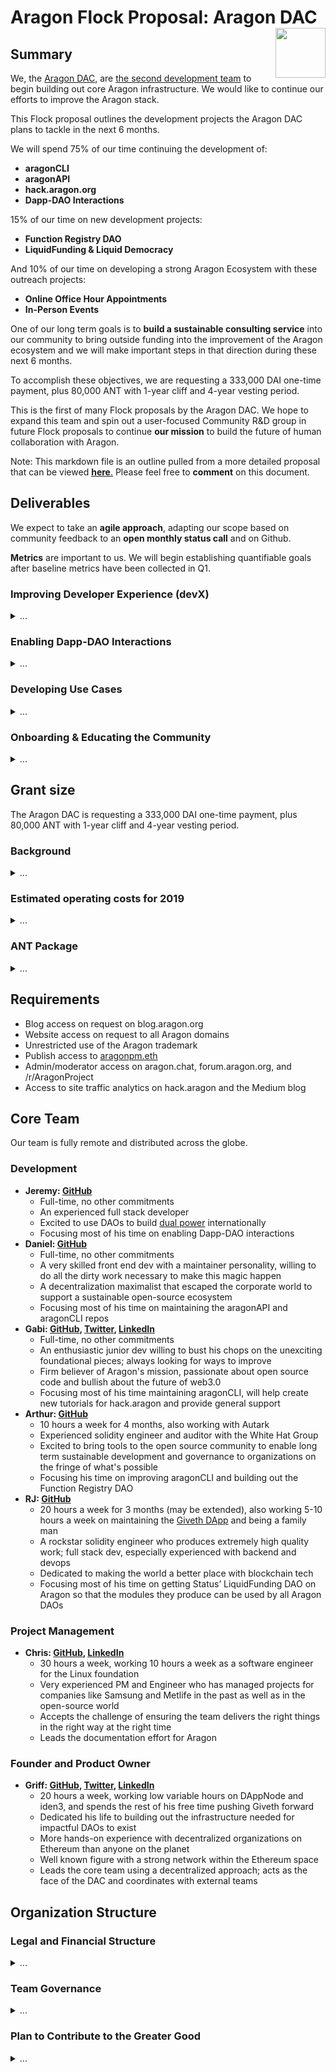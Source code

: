 # Aragon Flock Proposal: Aragon DAC<img align="right" src="https://wiki.aragon.org/design/logo/aragon_dac/logo_horizontal_transbg_small.png" height="80px" />

## Summary

We, the [Aragon DAC](http://aragondac.org/), are [the second development team](https://medium.com/aragon-dac/aragon-dac-a-new-community-effort-to-foster-aragons-development-led-by-giveth-2228dcc17b63) to begin building out core Aragon infrastructure. We would like to continue our efforts to improve the Aragon stack. 

This Flock proposal outlines the development projects the Aragon DAC plans to tackle in the next 6 months. 


We will spend 75% of our time continuing the development of: 
* **aragonCLI**
* **aragonAPI**
* **hack.aragon.org**
* **Dapp-DAO Interactions**

15% of our time on new development projects: 
* **Function Registry DAO**
* **LiquidFunding & Liquid Democracy**

And 10% of our time on developing a strong Aragon Ecosystem with these outreach projects:
* **Online Office Hour Appointments**
* **In-Person Events**

One of our long term goals is to **build a sustainable consulting service** into our community to bring outside funding into the improvement of the Aragon ecosystem and we will make important steps in that direction during these next 6 months.

To accomplish these objectives, we are requesting a 333,000 DAI one-time payment, plus 80,000 ANT with 1-year cliff and 4-year vesting period.

This is the first of many Flock proposals by the Aragon DAC. We hope to expand this team and spin out a user-focused Community R&D group in future Flock proposals to continue **our mission** to build the future of human collaboration with Aragon.  

Note: This markdown file is an outline pulled from a more detailed proposal that can be viewed [**here**.](https://docs.google.com/document/d/1mQOWdZtCIBmXP5q8OcpZyhj9d8kqQ1zl9JLxJcHA5Zs/edit#) Please feel free to **comment** on this document.

## Deliverables

We expect to take an **agile approach**, adapting our scope based on community feedback to an **open monthly status call** and on Github.

**Metrics** are important to us. We will begin establishing quantifiable goals after baseline metrics have been collected in Q1.

### Improving Developer Experience (devX)
<details><summary>...</summary>

  
**Our primary goal**: Give the community of developers building on top of Aragon a **solid foundation** to innovate upon.


**Metrics** to measure success:
* Watches, stars, and forks of Aragon repos
* [Downloads](https://npm-stat.com/charts.html?package=%40aragon%2Fcli&from=2018-01-01&to=2019-01-01) of Aragon packages 
* Traffic metrics for hack.aragon.org and developer-oriented blog posts 
* Issues opened and closed in hack, CLI and API repos
* Requests for office hours

#### 101 aragonCLI
<details><summary>...</summary>
   
We will own, maintain, and improve the aragonCLI repo, focusing on stability and robustness.
* **Specific goals**:
    * Make it easy to [**build custom DAOs**](https://github.com/aragon/aragon-cli/issues/299) 
    * **Support for Windows**, a variety of nodeJS versions and web3 providers
    * [Refactor the repo](https://github.com/aragon/aragon-cli/issues/319) to achieve separation and speed
    * Strive for [100% **code coverage** testing](https://github.com/aragon/aragon-cli/issues/331)
* **Guiding Values**:
    * Anything that can be done through an Aragon UI should be possible through the CLI 
    * **Fast turnaround** on other Flock teams feature requests
    *  Give special attention and prioritization to teams external to Aragon looking to integrate their own platform's features, for example (there are no plans for these features):
        *  Calling functions in DAOs from a [Status chat room](https://devpost.com/software/dao-to-go)
        *  Easy CDP creation on the DAI Dashboard
</details> 

#### 102 aragonAPI
<details><summary>...</summary>
   
We will own, maintain, and improve the aragonAPI repo focusing on stability and robustness. 
* **Specific goals**: 
    * Ensure the stability of aragon.js 
        * Maintaining support for **multiple browsers** and various nodeJS versions
        * Creating and implementing a testing strategy
        * Creating a formal specification
    * Improve developer experience 
        * Create case studies on how the Voting app and the Token Manager app use the API
        * Implement an **error system** 
    * Work with other teams to implement needed features

**Related GitHub issues**: [#231](https://github.com/aragon/aragon.js/issues/231), [#226](https://github.com/aragon/aragon.js/issues/226), [#216](https://github.com/aragon/aragon.js/issues/216), [#215](https://github.com/aragon/aragon.js/issues/215), [#207](https://github.com/aragon/aragon.js/issues/207), [#145](https://github.com/aragon/aragon.js/issues/145), [#109](https://github.com/aragon/aragon.js/issues/109)
</details>

#### 103 hack.aragon.org
<details><summary>...</summary>

We will own, maintain, and improve hack.aragon.org. 

* **Specific goals**:
    * [Move hack.aragon.org to a new design](https://github.com/aragon/hack/issues/64) (Assisted by A1)
    * Implement feature improvements
        * Feedback mechanisms to help surface areas that need more work 
        * Additional features are listed [here](https://docs.google.com/document/d/1B1nyb95LgBtrWY8Av0FnvnpUfvOb13wfjGZb28svSVs/edit#heading=h.8jcnm69vst4)
    * Do general day-to-day maintenance, responding to feedback 
    * Begin the development of a [new enhanced tutorial](https://github.com/aragon/hack/issues/59) based on an [expanded approach](https://docs.google.com/document/d/1tb5RwEBpIxp2_wQmj0w2N5japdLI5mAgjdto7TMu8lY/edit?usp=sharing)
        * Give a deeper understanding detailing why the tools work the way they do 
        * Illustrate the ideal development flow for a real world application
</details>
</details>

### Enabling Dapp-DAO Interactions
<details>
  <summary>... 
   </summary>
  
**Our primary goal**: Enable Aragon DAOs to take actions on external Dapps. We have a working prototype in Frame that we will continue to develop. See [our 4 minute demo video](https://www.youtube.com/watch?v=uqb3fLNa7U8&feature=youtu.be).

**Metrics** to measure success:
* Being able to import an Aragon DAO and sign transactions with it (Provider)
* Number of Aragon DAOs using external Dapps (Provider)
* Number of functions registered (Function Registry DAO)

Our development stream for this complicated objective has been divided into 4 parts:

#### 201 Keyring and Provider Engine
<details><summary>...</summary>
   
**[Keyring Engine](https://github.com/jvluso/eth-aragon-keyring)**
* Enables Aragon DAOs to interact through custom web3 providers 
    * Allows a DAO to be selected as the user identity in a **browser**
    * The result of a **button click** in a Dapp will initiate a **vote** on whether that action should be performed in the Aragon DAO
    * We have a [working prototype](https://www.youtube.com/watch?v=uqb3fLNa7U8&feature=youtu.be)
* Uses Frame for browser support
    * We are focusing 100% on building and testing this functionality on Frame
    * Current design is compatible with MetaMask
    * Long term goal is support for various desktop and mobile applications

**Provider Engine**
* Similar functionality as the Keyring engine but for **CLI** applications like truffle and future extensions 
* [Almost complete](https://github.com/aragon/aragon.js/pull/165) but needs to be continuously updated and maintained 

**Specific Goals**: 
* Finish the development of these tools
* Support and maintain their core functionality upon completion
</details>

#### 202 Frame Integration
<details><summary>...</summary>
   
We need to continue integrating the Provider Engine into Frame so that any DAO can be added to Frame’s interface. 

**Specific Goals**: 
* Build up the transaction flow 
* Add more information to the confirm screen
* Work with various Dapps to improve Frame compatibility
    * Currently working with Gitcoin developers to make Frame compatible with their Dapp
* Optimizing the integration will require the Agent app to be finalized 
</details>

#### 203 Agent/Actor App
<details><summary>...</summary>
   
We will assist in the development of the [Agent/Actor app](https://forum.aragon.org/t/actor-app-arbitrary-actions-from-daos/275/14) as needed to support the integration of the Aragon Keyring and other related functionality. 
</details>

#### 204 Function Registry DAO
<details><summary>...</summary>
   
Currently a vote for calling an external function lacks a human readable description making for poor UX around voting on these proposed actions. 

Our proposed solution: 
*  Allow developers, or possibly users, to input a decription, that can be later certified by a DAO
    1. The description is stored in a registry
    2. When displayed in a vote, the description has LOUD warnings advising voters not to trust the description, that it may be malicious and result in loss of DAO funds
    3. These warnings can be removed when the registry's entry is certified by the Function Registry DAO
    4. This DAO will start as a simple 2-of-n multisig Aragon DAO with known and trusted Aragon developers from Flock teams as members, but will evolve as needed

* Execution
    1. We will create a comprehensive specification for the registry
    2. Gather Flock team members' approval of the specification and support to become members of the DAO
    3. Build out the registry
    4. Deploy the DAO
    5. Seed the registry with expected common entries
    6. Create a short tutorial for best practices when creating an entry
</details>
</details>
 
### Developing Use Cases
<details><summary>...</summary>
  
 **Our primary goal**: To learn and document how to efficiently use the Aragon stack for building and operating DAOs.

**Metrics** to measure success:
* It's important to establish metrics that don’t promote overuse and a misallocation of development time 
    * Experimental vote turnout within the team
    * Number of Apps installed in the DAC’s DAO
    * Execution on the Status DAO Roadmap (qualitative)
    * Number of issues submitted by organizations asking for development assistance closed by us
    

#### 301 Internal Use Cases
<details><summary>...</summary>
   
Hands-on experimentation with Aragon DAOs needs to be undertaken, and we, as a blockchain-based entity, are well positioned to attempt these experiments and document the results.

We will create our own Aragon DAO for our own organization and do the following:
* Take signals from the [research forums](https://forum.aragon.org/c/DAO-use-cases) for what apps to install
* Vote with our Aragon DAO on whether or not to install each app
* Document their use with short Medium posts
* Make bug reports and create issues
* Avoid being distracted by our own usage of these tools
    * We have experience with this from using the Giveth DApp

While developing the Function Registry DAO we will do the following:
* Gain practice onboarding a friendly technical audience to a simple DAO
* Document its use with short Medium posts
* Make bug reports and create issues
* Examine best practices to encourage participation
</details>

#### 302 External Development Support
<details>
  <summary>... 
   </summary>
   
We strive to support external development teams’ desired functionality of the platform. Through this practice we expect to do the following:
* Gain valuable perspective on features needed for developers unfamiliar with the Aragon stack 
* Receive external validation of the developer experience using our tooling which will feed into the prioritization of development streams
* Direct external teams to use normal git flow for feature request and bug reporting

Our long term intention is to turn this work into a revenue stream by consulting with organizations to develop the tools needed for their desired governance models and onboard their teams to their own Aragon DAO.


#### LiquidFunding and Liquid Democracy
<details><summary>...</summary>
   
[Status](https://status.im) is in the process of Designing a DAO for the governance of their platform. See this [post](https://discuss.status.im/t/status-network-layer-1-liquid-funding/747/2) for more details.

* With our assistance Status will build on top of  Aragon; **without it they will build their own custom UI**
* Status has a strong desire to implement a LiquidFunding Governance model
    * LiquidFunding is essentially [Liquid Democracy for Fund Management](https://youtu.be/peYWgiS2Hmo?t=657)
        * It is a very novel governance system that doesn't require voting 
        * Giveth developed the contracts and two UIs for them and has ETH set aside for external audits
        * RJ and Griff have a deep understanding of the internal workings of this system 
    * This application could easily be converted to a Liquid Democracy application
* Current stage of development:
    * Status is finalizing the design spec 
    * The framework has been fully integrated into embark 
* Next steps:
    * Updating the smart contracts
        * Adding code coverage 
        * Adding revert strings 
        * Updating them to latest AragonOS release
    * Supporting the Status team throughout the development process
        * Our efforts will mostly be focused on the core smart contracts and advising Status in using the Aragon stack; their team will do the heavy lifting 
    * Documentation of the process to inform future interactions like this
        * Using this experience, we hope to build a consulting practice
* What we will deliver in 6 months:
    * Somewhat out of our control because of the reliance on Status' team
    * We will have onboarded Status to the Aragon Stack
    * We expect to have completed a proof of concept LiquidFunding app that can be used in a DAO
</details> 
</details>
</details>


  
 ### Onboarding & Educating the Community
<details><summary>...</summary>
  
**Our primary goal**: Provide the growing Aragon developer community direct access to experts that can guide them through the Aragon stack.

**Metrics** to measure success:
* Number of Office Hour Appointments
* Number of users added to the Aragon DAC Riot Channel 
* Number of offers for consulting services

#### 401 Online Office Hour Appointments
<details><summary>...</summary>

* Allow developers to have 15-60 minute sessions for detailed assistance on Aragon development 
    * This will keep us in touch with the needs of the greater Aragon community
    * It will give us opportunities to offer more direct consulting services
</details>

#### 402 In-Person Events
<details><summary>...</summary>

* We will attend various events with a goal for each event and a strategy to achieve that goal
* For the most part, Griff is the only member of the team that will attend these events
* There is a cap on expenses 
* Upcoming events we plan on attending: 
    * January: Meet up in Chiang Mai & during Aracon 
    * February: ETHDenver 
    * March: Ethereum Magicians, ETHCC & ETHParis
    * April: ETHCapetown
</details>
</details>
</details> 

## Grant size

The Aragon DAC is requesting a 333,000 DAI one-time payment, plus 80,000 ANT with 1-year cliff and 4-year vesting period.

### Background
<details><summary>...</summary>

We spent $140,288 in the last 6 months (until Jan 7th). 
* $19,400 went to the Protofire team, for the payroll app 
* $120,888 went to the DAC

We ran out of funds and **had to take pay cuts** to continue working.
* We kept the ETH given to us by the foundation as ETH on the [Giveth DApp](https://beta.giveth.io/dacs/5b48c6f9b89c2175b538de66)
    * The price of ETH crashed and we had to trim down our scope and hiring efforts
    * We will continue to work on the stack uninterrupted under the assumption that we will be reimbursed for this work upon receiving the Flock proposal

We stabilized the structure of the team in mid-November and completed our [first formal sprint on Janurary 4th](https://docs.google.com/presentation/d/e/2PACX-1vQkKz9pnmJ1u0ZWjOczvW5XKH9LktYND2V3RjqGd9r-Mg01C1FCoI7mwCqJNVzTKbOMEsGCouwcCmjW/pub). 
* We were challenged by the unexpected loss of hours from Arthur due to the holidays and a shift in his focus to a different Flock proposal
* We will continue these sprints and report on them in open status meetings to the community

In the few months that we have had our team together we have made significant progress on the following core pieces of the Aragon Ecosystem:

#### aragonCLI
<details><summary>...</summary>
  
  * Workflow changes

    * Added [git hooks](https://github.com/aragon/aragon-cli/pull/279) to improve development workflow

    * Refactored to [monorepo structure](https://github.com/aragon/aragon-cli/pull/325)

* Feature adds

    * Added [call command](https://github.com/aragon/aragon-cli/pull/141)

    * Added [silent and debug logging](https://github.com/aragon/aragon-cli/pull/223) options

    * Enabled [environments in arapp.json](https://github.com/aragon/aragon-cli/pull/230)

    * Added a new command [aragon start](https://github.com/aragon/aragon-cli/pull/255)

    * Updated aragon run to include [pre-build of client](https://github.com/aragon/aragon-cli/pull/318)

    * Added APM [info & package](https://github.com/aragon/aragon-cli/pull/253) commands

* Maintenance changes

    * Deprecated [aragon init](https://github.com/aragon/aragon-cli/pull/323) in favor of [create-aragon-app](https://github.com/AragonDAC/create-aragon-app)

    * Handled [arapp.json parsing errors](https://github.com/aragon/aragon-cli/pull/330)

    * Displayed more info when an app’s [content cannot be found](https://github.com/aragon/aragon-cli/pull/284)

    * Implemented better [ipfs running check](https://github.com/aragon/aragon-cli/pull/245)

    * Removed licenses when [preparing template](https://github.com/aragon/aragon-cli/pull/234)

    * Added filter for [files passed as parameter](https://github.com/aragon/aragon-cli/pull/313) to not be ignored

    * Imported [devchain from aragen](https://github.com/aragon/aragon-cli/pull/246)

    * Cleaned up [APM](https://github.com/aragon/aragon-cli/pull/233)

    * Updated [yargs v12](https://github.com/aragon/aragon-cli/pull/248)

    * Allowed [setting permissions](https://github.com/aragon/aragon-cli/pull/254) on app install

* Bugs

    * Fixed [broken dependencies](https://github.com/aragon/aragon-cli/issues/215)

    * Fixed [linting check](https://github.com/aragon/aragon-cli/pull/221) and warnings

    * Fixed [setPermissions in DAO install](https://github.com/aragon/aragon-cli/pull/303)

    * Prevented [conflicts between major aragonOS versions](https://github.com/aragon/aragon-cli/pull/329)

    * Fixed [printing apps table](https://github.com/aragon/aragon-cli/pull/236)

    * Fixed bug in [acl view cmd](https://github.com/aragon/aragon-cli/pull/252)
</details>

#### aragonAPI
<details><summary>...</summary>
  
  * Workflow changes

    * Wrote unit tests for the [client](https://github.com/aragon/aragon.js/pull/161), [wrapper](https://github.com/aragon/aragon.js/pull/147) and [messenger](https://github.com/aragon/aragon.js/pull/129) packages

    * Setup [linting on commits and integrated prettier](https://github.com/aragon/aragon.js/pull/221) to speed up development and reduce back and forth on PRs

    * Setup [metrics for the library size](https://github.com/aragon/aragon.js/pull/220)

* Feature adds

    * Created a [provider engine](https://github.com/aragon/aragon.js/pull/165) which allows forwarder accounts in a DAO to be used as an account by truffle

    * [Added intents for external contracts](https://github.com/aragon/aragon.js/pull/182) to allow apps to write to other contracts, not just their main one

    * Allowed [apps to get information about the kernel](https://github.com/aragon/aragon.js/pull/178)

    * [Allowed specifying tokenName and tokenSymbol](https://github.com/aragon/aragon.js/pull/177) when creating new DAOs

* Maintenance changes

    * [Rewrote the API for Aragon apps using events and promises](https://github.com/aragon/aragon.js/pull/230) which will make it easier for people without RxJS knowledge to get started

    * Setup [docs to be generated from the source code](https://github.com/aragon/aragon.js/pull/228)

    * [Updated all packages to RxJS 6](https://github.com/aragon/aragon.js/pull/123) which is supposed greatly reduce the bundle size

    * Setup [IndexedDB](https://github.com/aragon/aragon.js/pull/208) to leverage higher storage limits for caching

    * Pulled [contract ABIs from @aragon/os](https://github.com/aragon/aragon.js/pull/205) so we don’t have to manually sync them

    * Added error handling if the [DAO is not found](https://github.com/aragon/aragon.js/pull/152) by its address

    * Added [more intuitive error emissions](https://github.com/aragon/aragon.js/pull/151)

* Bugs

    * Fixed the [@aragon/wrapper options](https://github.com/aragon/aragon.js/pull/153)
</details>

#### hack.aragon.org
<details><summary>...</summary>
  
  * Edits throughout site to improve clarity, tone, style, and grammar.  PRs:[ 42](https://github.com/aragon/hack/pull/42),[ 43](https://github.com/aragon/hack/pull/43),[ 44](https://github.com/aragon/hack/pull/44),[ 47](https://github.com/aragon/hack/pull/47),[ 49](https://github.com/aragon/hack/pull/49),[ 51](https://github.com/aragon/hack/pull/51)

* Created a [product backlog](https://docs.google.com/document/d/1B1nyb95LgBtrWY8Av0FnvnpUfvOb13wfjGZb28svSVs/edit#heading=h.8jcnm69vst4) for the site to improve functionality; this has been handed off to Adri to incorporate into new designs

* Came up with a [plan for a new expanded tutorial](https://docs.google.com/document/d/1tb5RwEBpIxp2_wQmj0w2N5japdLI5mAgjdto7TMu8lY/edit#) and[ started writing it](https://github.com/aragon/hack/blob/new-tutorial/docs/tutorial.md)

* Created a [CONTRIBUTING.md file](https://github.com/aragon/hack/pull/50)

* Salvaged what we could from [Derek’s unfinished work](https://github.com/aragon/hack/pull/46)

* Assisted with [updating the docs to aragonOS 4](https://github.com/aragon/hack/pull/56)

* [Renamed packages](https://github.com/aragon/hack/pull/62) throughout the docs

* Setup aragon.js documentation to [pull directly from source code](https://github.com/aragon/hack/pull/66)

* [Improved the diagrams](https://github.com/aragon/hack/pull/75)
</details>

#### DAO-Dapp Interactions
<details><summary>...</summary>
  
We mainly focused our efforts on two tools that will enable Aragon DAOs to interact directly with Ethereum Dapps:

* The [Wallet Provider](https://github.com/jvluso/aragon.js/tree/wallet-provider-2/packages/aragon-wallet-provider). This allows you to use an Aragon DAO in a Truffle CLI to interact with smart contracts.  It is currently 98% complete and will likely be merged before the Flock vote.

* The [Aragon Keyring](https://github.com/jvluso/eth-aragon-keyring).  This provides the same seamless integration but for browsers on desktop and eventually mobile through their web3 provider.  

We also are have done some work in the [Frame repo](https://github.com/floating/frame/pull/119/commits) and have produced a working prototype. [Watch our 4 minute video demo](https://www.youtube.com/watch?v=uqb3fLNa7U8&feature=youtu.be).
</details>


#### Other repos
<details><summary>...</summary>
  
  * **aragon/aragon**:

    * Use [ProxyAddress instead of AppId](https://github.com/aragon/aragon/pull/222) for identifying apps

    * Add [error handling for dao not found](https://github.com/aragon/aragon/pull/409)

    * Remove [isNameAvailable](https://github.com/aragon/aragon/pull/388) from daoBuilder

    * aragon-wrapper: [remove KERNEL_BASE](https://github.com/aragon/aragon/pull/391)

    * Changes [to have a pre-build client](https://github.com/aragon/aragon/pull/555)

* **Aragen**: 

    * Add basic [cli & devchain cmd](https://github.com/aragon/aragen/pull/24)

* **Boilerplates**:

    * Update [kit.sol and dependencies](https://github.com/aragon/aragon-react-kit-boilerplate/pull/21)

    * Add environments and updated config for [react](https://github.com/aragon/aragon-react-boilerplate/pull/33), [react-kit](https://github.com/aragon/aragon-react-kit-boilerplate/pull/22) and [bare](https://github.com/aragon/aragon-bare-boilerplate/pull/12)
</details>

#### Managing Protofire
<details><summary>...</summary>

Sadly we failed to appropriately manage Protofire's development of the Payroll app. Arthur was handling the technical management well but when the ETH price crashed and funding within the DAC became uncertain we failed to communicate the situation to Protofire and halt development. This is very embarrassing for us. We have learned from this mistake and grown as a team because of it. 

Protofire has been incredibly patient with the situation but, with the loss of Arthur to the Autark team, we have chosen not to continue collaborating with Protofire on the development of the Payroll app. We will actively encourage another Flock team to support the completion of the last milestone, ideally by collaborating with the Protofire team, as they are the experts on the app and a fantastic team to work with.   

</details>
</details>

### Estimated operating costs for 2019
<details><summary>...</summary>

Part of this grant will pay us and Protofire back [for the work that has been done in the past and will be done in January](https://beta.giveth.io/dacs/5b37da13a239ac21b383d4da). 
* The last 3 [Protofire milestones](https://docs.google.com/spreadsheets/d/1usLkQpKj8KYLtpa_ytiCiJscyyO-dfO6j0IcEdYdaCQ/edit?usp=sharing): 28,000 DAI
* Griff's [work for July-Jan 31st](https://docs.google.com/spreadsheets/d/1gSs1LFhW0eC5TvxOfkaDjFID1ObAgdADe9lgYTpA5iM/edit?usp=sharing): 21,350 DAI  
* The rest of the team up until Jan 31st: 28,150 DAI

Because of our distributed freelance-style organizational structure and focus on development we have very few costs outside of direct payment for hours worked. Our 6-month budget is split between:
* Core Team Payroll: 220,500 DAI 
* Contractors: 20,000 DAI
* Team Offsite and Travel Expenses: 15,000 DAI

In total this is **333,000 DAI**.

**Note:** We designed this proposal to be as minimal as possible to reduce the drain of funds on the Aragon Association during Crypto Winter. We are likely to expand the team in the future using other Flock proposals and the AGP process.
</details>

### ANT Package
<details><summary>...</summary>

We would like to request 80,000 ANT, with 1-year cliff and 4-year vesting for our team. No ANT will be given for previous work with the DAC.
</details>
</details> 

## Requirements

* Blog access on request on blog.aragon.org
* Website access on request to all Aragon domains
* Unrestricted use of the Aragon trademark
* Publish access to [aragonpm.eth](https://etherscan.io/address/aragonpm.eth)
* Admin/moderator access on aragon.chat, forum.aragon.org, and /r/AragonProject
* Access to site traffic analytics on hack.aragon and the Medium blog 
</details>

## Core Team

Our team is fully remote and distributed across the globe.

### Development

* **Jeremy: [GitHub](https://github.com/jvluso)**
    * Full-time, no other commitments
    * An experienced full stack developer 
    * Excited to use DAOs to build [dual power](https://dsa-lsc.org/2018/12/31/dual-power-a-strategy-to-build-socialism-in-our-time/) internationally
    * Focusing most of his time on enabling Dapp-DAO interactions
* **Daniel: [GitHub](https://github.com/0x6431346e)**
    * Full-time, no other commitments
    * A very skilled front end dev with a maintainer personality, willing to do all the dirty work necessary to make this magic happen
    * A decentralization maximalist that escaped the corporate world to support a sustainable open-source ecosystem
    * Focusing most of his time on maintaining the aragonAPI and aragonCLI repos
* **Gabi: [GitHub](https://github.com/galactusss), [Twitter](https://twitter.com/Krroonnos), [LinkedIn](https://www.linkedin.com/in/gabrielgarciacarrea)**
    * Full-time, no other commitments
    * An enthusiastic junior dev willing to bust his chops on the unexciting foundational pieces; always looking for ways to improve 
    * Firm believer of Aragon's mission, passionate about open source code and bullish about the future of web3.0
    * Focusing most of his time maintaining aragonCLI, will help create new tutorials for hack.aragon and provide general support
* **Arthur: [GitHub](https://github.com/Quazia)**
    * 10 hours a week for 4 months, also working with Autark 
    * Experienced solidity engineer and auditor with the White Hat Group
    * Excited to bring tools to the open source community to enable long term sustainable development and governance to organizations on the fringe of what's possible
    * Focusing his time on improving aragonCLI and building out the Function Registry DAO
* **RJ: [GitHub](https://github.com/perissology)**
    * 20 hours a week for 3 months (may be extended), also working 5-10 hours a week on maintaining the [Giveth DApp](https://medium.com/giveth/tagged/dappening) and being a family man
    * A rockstar solidity engineer who produces extremely high quality work; full stack dev, especially experienced with backend and devops
    * Dedicated to making the world a better place with blockchain tech
    * Focusing most of his time on getting Status’ LiquidFunding DAO on Aragon so that the modules they produce can be used by all Aragon DAOs

### Project Management

* **Chris: [GitHub](https://github.com/cjyabraham), [LinkedIn](https://www.linkedin.com/in/cjyabraham)**
    * 30 hours a week, working 10 hours a week as a software engineer for the Linux foundation
    * Very experienced PM and Engineer who has managed projects for companies like Samsung and Metlife in the past as well as in the open-source world
    * Accepts the challenge of ensuring the team delivers the right things in the right way at the right time 
    * Leads the documentation effort for Aragon 

### Founder and Product Owner

* **Griff: [GitHub](https://github.com/griffgreen ), [Twitter](https://twitter.com/thegrifft), [LinkedIn](https://www.linkedin.com/in/griffgreen)**
    * 20 hours a week, working low variable hours on DAppNode and iden3, and spends the rest of his free time pushing Giveth forward
    * Dedicated his life to building out the infrastructure needed for impactful DAOs to exist
    * More hands-on experience with decentralized organizations on Ethereum than anyone on the planet
    * Well known figure with a strong network within the Ethereum space
    * Leads the core team using a decentralized approach; acts as the face of the DAC and coordinates with external teams 
</details>

## Organization Structure

### Legal and Financial Structure
<details><summary>...</summary>

We have no official legal entity and never intend to. We are using an Aragon DAO for governance and a Gnosis multisig to store funds. All payments will go through the Aragon DAO.

We are effectively using the cooperative model as 100% of the funds received will go to pay for salaries and expenses incurred. There is no profit taking built-in and we will maintain a transparent burn rate using this blockchain-based organizational structure.
</details>

### Team Governance
<details><summary>...</summary>

We will maintain a flat hierarchical structure and will use [Loomio](https://www.loomio.org/g/rMsYTAR8/aragon-dac) to facilitate decisions that need more nuance than our Aragon DAO can offer.

We will hold open monthly status meetings (see last month's [Status Report](https://docs.google.com/presentation/d/e/2PACX-1vQkKz9pnmJ1u0ZWjOczvW5XKH9LktYND2V3RjqGd9r-Mg01C1FCoI7mwCqJNVzTKbOMEsGCouwcCmjW/pub)). We will utilize a standard agile delivery model as described [here](https://docs.google.com/document/d/1WT3XcnMw0LZOo0Q7gaKy_cFMGZ7xS3mUuIH9uilLNBU/edit). Which can be followed in real time in our [Zenhub](https://app.zenhub.com/workspaces/all-aragon-repos-5996d0a88c7c6963f4a4dfdc/boards?repos=98191281,104566586,133385725). 
</details>

### Plan to Contribute to the Greater Good
<details><summary>...</summary>

We call ourselves the Aragon Decentralized Altruistic Community because we believe the Aragon ecosystem has the potential to change the way humans collaborate around [tragedy of the commons](https://en.wikipedia.org/wiki/Tragedy_of_the_commons) issues. We hope to eventually support communities that want to use the Aragon stack with the purpose of creating [new incentive structures](https://blog.goodaudience.com/rewriting-the-story-of-human-collaboration-c33a8a4cd5b8) to align community efforts and change the world for the better in an altruistic way. 

Despite being altruistically minded, we plan on creating an Aragon consulting service and charging for our services when we interact with for-profit organizations. We will use this service to support non-profit efforts pro bono, however, they will only ever receive a maximum of 10% of our development time. Building out the Aragon infrastructure for all to use is our top concern.

The Aragon ecosystem is not ready for this effort to really begin which is why there is no mention of it in this proposal and there are no plans to support non-profit efforts in the next 6 months.
</details>
</details>
